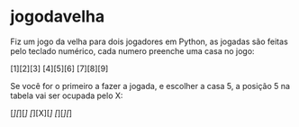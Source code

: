 # jogodavelha
Fiz um jogo da velha para dois jogadores em Python, as jogadas são feitas pelo teclado numérico, cada numero preenche uma casa no jogo:

[1][2][3]
[4][5][6]
[7][8][9]

Se você for o primeiro a fazer a jogada, e escolher a casa 5, a posição 5 na tabela vai ser ocupada pelo X:

[_][_][_]
[_][X][_]
[_][_][_]
